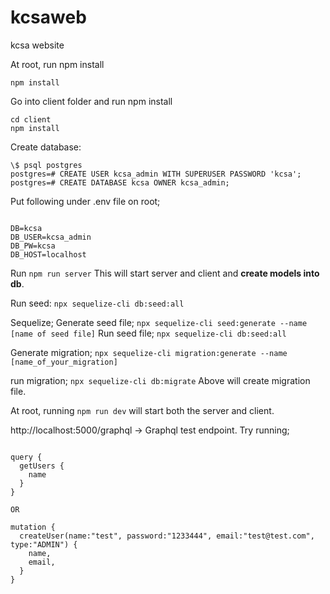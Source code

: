 # kcsaweb

kcsa website

At root, run npm install

```
npm install
```

Go into client folder and run npm install

```
cd client
npm install
```

Create database:

```
\$ psql postgres
postgres=# CREATE USER kcsa_admin WITH SUPERUSER PASSWORD 'kcsa';
postgres=# CREATE DATABASE kcsa OWNER kcsa_admin;

```

Put following under .env file on root;

```

DB=kcsa
DB_USER=kcsa_admin
DB_PW=kcsa
DB_HOST=localhost

```

Run
`npm run server`
This will start server and client and **create models into db**.

Run seed:
`npx sequelize-cli db:seed:all`

Sequelize;
Generate seed file;
`npx sequelize-cli seed:generate --name [name of seed file]`
Run seed file;
`npx sequelize-cli db:seed:all`

Generate migration;
`npx sequelize-cli migration:generate --name [name_of_your_migration]`

run migration;
`npx sequelize-cli db:migrate`
Above will create migration file.

At root, running `npm run dev` will start both the server and client.

http://localhost:5000/graphql -> Graphql test endpoint.
Try running;

```

query {
  getUsers {
    name
  }
}

OR

mutation {
  createUser(name:"test", password:"1233444", email:"test@test.com", type:"ADMIN") {
    name,
    email,
  }
}

```
